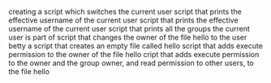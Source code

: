 creating a script which switches the current user
script that prints the effective username of the current user
script that prints the effective username of the current user
script that prints all the groups the current user is part of
script that changes the owner of the file hello to the user betty
 a script that creates an empty file called hello
script that adds execute permission to the owner of the file hello
cript that adds execute permission to the owner and the group owner, and read permission to other users, to the file hello
